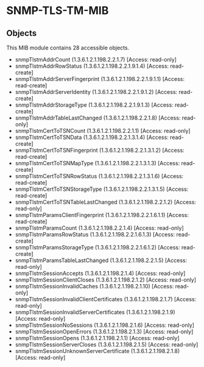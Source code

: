 # SNMP-TLS-TM-MIB

## Objects

This MIB module contains 28 accessible objects.

- snmpTlstmAddrCount (1.3.6.1.2.1.198.2.2.1.7) [Access: read-only]
- snmpTlstmAddrRowStatus (1.3.6.1.2.1.198.2.2.1.9.1.4) [Access: read-create]
- snmpTlstmAddrServerFingerprint (1.3.6.1.2.1.198.2.2.1.9.1.1) [Access: read-create]
- snmpTlstmAddrServerIdentity (1.3.6.1.2.1.198.2.2.1.9.1.2) [Access: read-create]
- snmpTlstmAddrStorageType (1.3.6.1.2.1.198.2.2.1.9.1.3) [Access: read-create]
- snmpTlstmAddrTableLastChanged (1.3.6.1.2.1.198.2.2.1.8) [Access: read-only]
- snmpTlstmCertToTSNCount (1.3.6.1.2.1.198.2.2.1.1) [Access: read-only]
- snmpTlstmCertToTSNData (1.3.6.1.2.1.198.2.2.1.3.1.4) [Access: read-create]
- snmpTlstmCertToTSNFingerprint (1.3.6.1.2.1.198.2.2.1.3.1.2) [Access: read-create]
- snmpTlstmCertToTSNMapType (1.3.6.1.2.1.198.2.2.1.3.1.3) [Access: read-create]
- snmpTlstmCertToTSNRowStatus (1.3.6.1.2.1.198.2.2.1.3.1.6) [Access: read-create]
- snmpTlstmCertToTSNStorageType (1.3.6.1.2.1.198.2.2.1.3.1.5) [Access: read-create]
- snmpTlstmCertToTSNTableLastChanged (1.3.6.1.2.1.198.2.2.1.2) [Access: read-only]
- snmpTlstmParamsClientFingerprint (1.3.6.1.2.1.198.2.2.1.6.1.1) [Access: read-create]
- snmpTlstmParamsCount (1.3.6.1.2.1.198.2.2.1.4) [Access: read-only]
- snmpTlstmParamsRowStatus (1.3.6.1.2.1.198.2.2.1.6.1.3) [Access: read-create]
- snmpTlstmParamsStorageType (1.3.6.1.2.1.198.2.2.1.6.1.2) [Access: read-create]
- snmpTlstmParamsTableLastChanged (1.3.6.1.2.1.198.2.2.1.5) [Access: read-only]
- snmpTlstmSessionAccepts (1.3.6.1.2.1.198.2.1.4) [Access: read-only]
- snmpTlstmSessionClientCloses (1.3.6.1.2.1.198.2.1.2) [Access: read-only]
- snmpTlstmSessionInvalidCaches (1.3.6.1.2.1.198.2.1.10) [Access: read-only]
- snmpTlstmSessionInvalidClientCertificates (1.3.6.1.2.1.198.2.1.7) [Access: read-only]
- snmpTlstmSessionInvalidServerCertificates (1.3.6.1.2.1.198.2.1.9) [Access: read-only]
- snmpTlstmSessionNoSessions (1.3.6.1.2.1.198.2.1.6) [Access: read-only]
- snmpTlstmSessionOpenErrors (1.3.6.1.2.1.198.2.1.3) [Access: read-only]
- snmpTlstmSessionOpens (1.3.6.1.2.1.198.2.1.1) [Access: read-only]
- snmpTlstmSessionServerCloses (1.3.6.1.2.1.198.2.1.5) [Access: read-only]
- snmpTlstmSessionUnknownServerCertificate (1.3.6.1.2.1.198.2.1.8) [Access: read-only]
